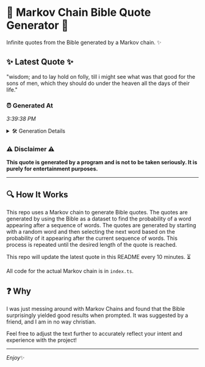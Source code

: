 # 📖 Markov Chain Bible Quote Generator 📖

Infinite quotes from the Bible generated by a Markov chain. ✨

## ✨ Latest Quote ✨
"wisdom; and to lay hold on folly, till i might see what was that good for the sons of men, which they should do under the heaven all the days of their life."

### ⏰ Generated At
*3:39:38 PM*

<details>
    <summary>🛠️ Generation Details</summary>
    <p>
        <strong>🌱 Seed:</strong> wisdom;<br>
        <strong>🔄 Iterations:</strong> 32<br>
        <strong>📜 Context History:</strong><br>[ wisdom; ]: and<br>[ wisdom;, and ]: to<br>[ wisdom;, and, to ]: lay<br>[ wisdom;, and, to, lay ]: hold<br>[ wisdom;, and, to, lay, hold ]: on<br>[ wisdom;, and, to, lay, hold, on ]: folly,<br>[ and, to, lay, hold, on, folly, ]: till<br>[ to, lay, hold, on, folly,, till ]: i<br>[ lay, hold, on, folly,, till, i ]: might<br>[ hold, on, folly,, till, i, might ]: see<br>[ on, folly,, till, i, might, see ]: what<br>[ folly,, till, i, might, see, what ]: was<br>[ till, i, might, see, what, was ]: that<br>[ i, might, see, what, was, that ]: good<br>[ might, see, what, was, that, good ]: for<br>[ see, what, was, that, good, for ]: the<br>[ what, was, that, good, for, the ]: sons<br>[ was, that, good, for, the, sons ]: of<br>[ that, good, for, the, sons, of ]: men,<br>[ good, for, the, sons, of, men, ]: which<br>[ for, the, sons, of, men,, which ]: they<br>[ the, sons, of, men,, which, they ]: should<br>[ sons, of, men,, which, they, should ]: do<br>[ of, men,, which, they, should, do ]: under<br>[ men,, which, they, should, do, under ]: the<br>[ which, they, should, do, under, the ]: heaven<br>[ they, should, do, under, the, heaven ]: all<br>[ should, do, under, the, heaven, all ]: the<br>[ do, under, the, heaven, all, the ]: days<br>[ under, the, heaven, all, the, days ]: of<br>[ the, heaven, all, the, days, of ]: their<br>[ heaven, all, the, days, of, their ]: life.<br>
    </p>
</details>

### ⚠️ Disclaimer ⚠️
**This quote is generated by a program and is not to be taken seriously. It is purely for entertainment purposes.**

---

## 🔍 How It Works

This repo uses a Markov chain to generate Bible quotes. The quotes are generated by using the Bible as a dataset to find the probability of a word appearing after a sequence of words. The quotes are generated by starting with a random word and then selecting the next word based on the probability of it appearing after the current sequence of words. This process is repeated until the desired length of the quote is reached.

This repo will update the latest quote in this README every 10 minutes. ⏳

All code for the actual Markov chain is in `index.ts`.

## ❓ Why

I was just messing around with Markov Chains and found that the Bible surprisingly yielded good results when prompted. 
It was suggested by a friend, and I am in no way christian.

Feel free to adjust the text further to accurately reflect your intent and experience with the project!

---

*Enjoy*✨

